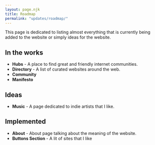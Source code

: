```yaml
---
layout: page.njk
title: Roadmap
permalink: "updates/roadmap/"
---
```


This page is dedicated to listing almost everything that is currently being added to the website or simply ideas for the website.

## In the works

- **Hubs** - A place to find great and friendly internet communities.
- **Directory** - A list of curated websites around the web.
- **Community**
- **Manifesto**

## Ideas

- **Music** - A page dedicated to indie artists that I like.

## Implemented

- **About** - About page talking about the meaning of the website.
- **Buttons Section** - A lit of sites that I like
